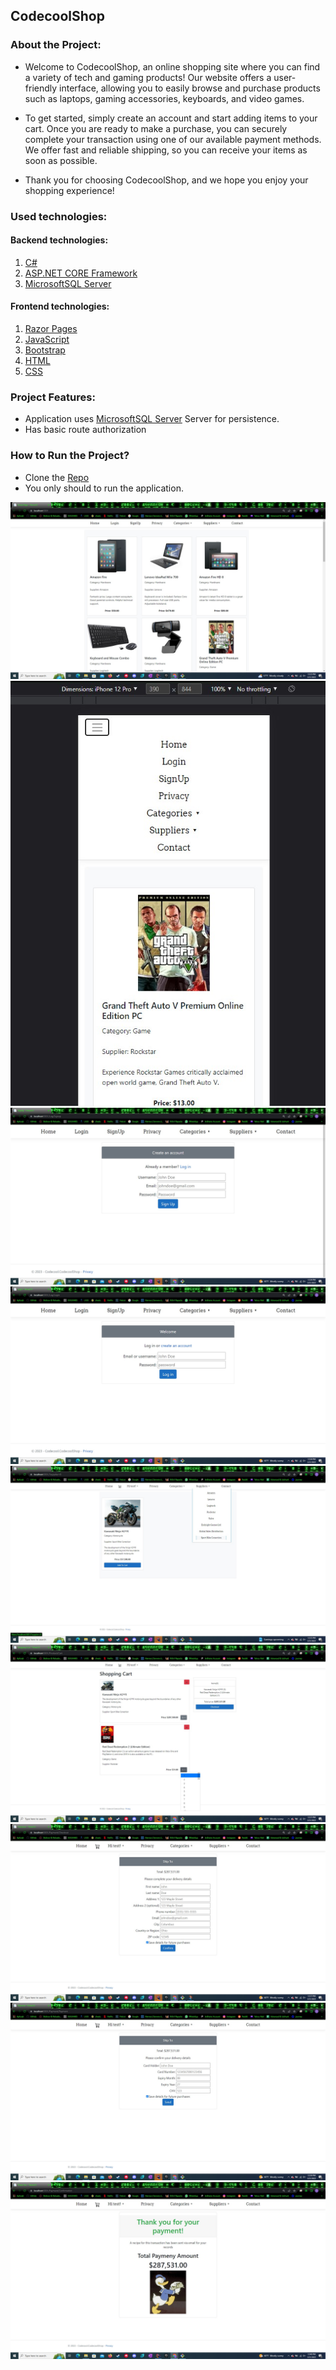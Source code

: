 ## CodecoolShop

### About the Project:

- Welcome to CodecoolShop, an online shopping site where you can find a variety of tech and gaming products! Our website offers a user-friendly interface, allowing you to easily browse and purchase products such as laptops, gaming accessories, keyboards, and video games.

- To get started, simply create an account and start adding items to your cart. Once you are ready to make a purchase, you can securely complete your transaction using one of our available payment methods. We offer fast and reliable shipping, so you can receive your items as soon as possible.

- Thank you for choosing CodecoolShop, and we hope you enjoy your shopping experience!

### Used technologies:
#### Backend technologies:
1. [C#](https://learn.microsoft.com/en-us/dotnet/csharp/)
2. [ASP.NET CORE Framework](https://learn.microsoft.com/en-us/aspnet/core/introduction-to-aspnet-core?view=aspnetcore-7.0)
3. [MicrosoftSQL Server](https://learn.microsoft.com/en-us/sql/sql-server/?view=sql-server-ver16)
#### Frontend technologies:
1. [Razor Pages](https://learn.microsoft.com/en-us/aspnet/core/razor-pages/?view=aspnetcore-7.0&tabs=visual-studio)
2. [JavaScript](https://en.wikipedia.org/wiki/JavaScript)
3. [Bootstrap](https://getbootstrap.com/)
5. [HTML](https://en.wikipedia.org/wiki/HTML)
6. [CSS](https://en.wikipedia.org/wiki/CSS)

### Project Features:
- Application uses [MicrosoftSQL Server](https://en.wikipedia.org/wiki/Microsoft_SQL_Server) Server for persistence.
- Has basic route authorization  

### How to Run the Project?
- Clone the [Repo](https://github.com/CodecoolGlobal/codecool-shop-2-csharp-CatalinCatta.git)
- You only should to run the application.

![Home](Images/Home.jpg)
![PhoneView](Images/PhoneView.jpg)
![SignUp](Images/SignUp.jpg)
![LogIn](Images/LogIn.jpg)
![Filtered](Images/Filtered.jpg)
![Cart](Images/Cart.jpg)
![Delivery](Images/Delivery.jpg)
![Payment](Images/Payment.jpg)
![Confirmation](Images/Confirmation.jpg)